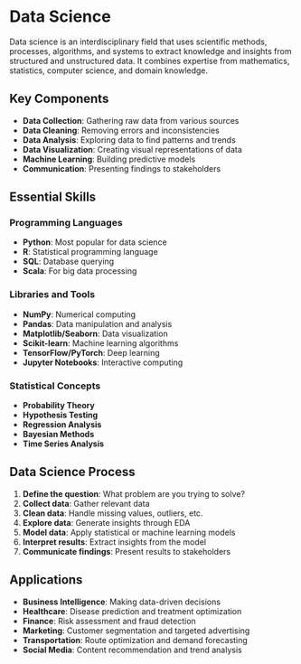 # Data Science

Data science is an interdisciplinary field that uses scientific methods, processes, algorithms, and systems to extract knowledge and insights from structured and unstructured data. It combines expertise from mathematics, statistics, computer science, and domain knowledge.

## Key Components

- **Data Collection**: Gathering raw data from various sources
- **Data Cleaning**: Removing errors and inconsistencies
- **Data Analysis**: Exploring data to find patterns and trends
- **Data Visualization**: Creating visual representations of data
- **Machine Learning**: Building predictive models
- **Communication**: Presenting findings to stakeholders

## Essential Skills

### Programming Languages

- **Python**: Most popular for data science
- **R**: Statistical programming language
- **SQL**: Database querying
- **Scala**: For big data processing

### Libraries and Tools

- **NumPy**: Numerical computing
- **Pandas**: Data manipulation and analysis
- **Matplotlib/Seaborn**: Data visualization
- **Scikit-learn**: Machine learning algorithms
- **TensorFlow/PyTorch**: Deep learning
- **Jupyter Notebooks**: Interactive computing

### Statistical Concepts

- **Probability Theory**
- **Hypothesis Testing**
- **Regression Analysis**
- **Bayesian Methods**
- **Time Series Analysis**

## Data Science Process

1. **Define the question**: What problem are you trying to solve?
2. **Collect data**: Gather relevant data
3. **Clean data**: Handle missing values, outliers, etc.
4. **Explore data**: Generate insights through EDA
5. **Model data**: Apply statistical or machine learning models
6. **Interpret results**: Extract insights from the model
7. **Communicate findings**: Present results to stakeholders

## Applications

- **Business Intelligence**: Making data-driven decisions
- **Healthcare**: Disease prediction and treatment optimization
- **Finance**: Risk assessment and fraud detection
- **Marketing**: Customer segmentation and targeted advertising
- **Transportation**: Route optimization and demand forecasting
- **Social Media**: Content recommendation and trend analysis